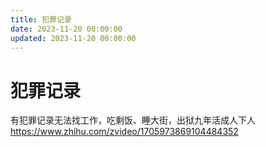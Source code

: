 ```yaml
---
title: 犯罪记录
date: 2023-11-20 00:00:00
updated: 2023-11-20 00:00:00
---
```


# 犯罪记录

有犯罪记录无法找工作，吃剩饭、睡大街，出狱九年活成人下人 https://www.zhihu.com/zvideo/1705973869104484352

